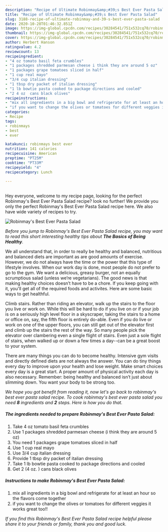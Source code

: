```yaml
---
description: "Recipe of Ultimate Robinmay&amp;#39;s Best Ever Pasta Salad"
title: "Recipe of Ultimate Robinmay&amp;#39;s Best Ever Pasta Salad"
slug: 3188-recipe-of-ultimate-robinmay-and-39-s-best-ever-pasta-salad
date: 2020-10-28T01:46:32.851Z
image: https://img-global.cpcdn.com/recipes/30284541/751x532cq70/robinmays-best-ever-pasta-salad-recipe-main-photo.jpg
thumbnail: https://img-global.cpcdn.com/recipes/30284541/751x532cq70/robinmays-best-ever-pasta-salad-recipe-main-photo.jpg
cover: https://img-global.cpcdn.com/recipes/30284541/751x532cq70/robinmays-best-ever-pasta-salad-recipe-main-photo.jpg
author: Herbert Hanson
ratingvalue: 4.2
reviewcount: 13
recipeingredient:
- "4 oz tomato basil feta crumbles"
- "1 packages shredded parmesan cheese i think they are around 5 oz"
- "1 packages grape tomatoes sliced in half"
- "1 cup real mayo"
- "3/4 cup italian dressing"
- "1 tbsp dry packet of italian dressing"
- "1 lb bowtie pasta cooked to package directions and cooled"
- "2 4 oz  cans black olives"
recipeinstructions:
- "mix all ingredients in a big bowl and refrigerate for at least an hour so the flavors come together"
- "if you want to change the olives or tomatoes for different veggies it works great too!!"
categories:
- Recipe
tags:
- robinmays
- best
- ever

katakunci: robinmays best ever 
nutrition: 141 calories
recipecuisine: American
preptime: "PT25M"
cooktime: "PT33M"
recipeyield: "4"
recipecategory: Lunch

---
```

<br>
Hey everyone, welcome to my recipe page, looking for the perfect Robinmay&#39;s Best Ever Pasta Salad recipe? look no further! We provide you only the perfect Robinmay&#39;s Best Ever Pasta Salad recipe here. We also have wide variety of recipes to try.
<br>


![Robinmay&#39;s Best Ever Pasta Salad](https://img-global.cpcdn.com/recipes/30284541/751x532cq70/robinmays-best-ever-pasta-salad-recipe-main-photo.jpg)

<i>Before you jump to Robinmay&#39;s Best Ever Pasta Salad recipe, you may want to read this short interesting healthy tips about <strong>The Basics of Being Healthy</strong>.</i>

We all understand that, in order to really be healthy and balanced, nutritious and balanced diets are important as are good amounts of exercise. However, we do not always have the time or the power that this type of lifestyle involves. When our work day is done, most people do not prefer to go to the gym. We want a delicious, greasy burger, not an equally scrumptious salad (unless we’re vegetarians). The good news is that making healthy choices doesn’t have to be a chore. If you keep going with it, you'll get all of the required foods and activites. Here are some basic ways to get healthful.

Climb stairs. Rather than riding an elevator, walk up the stairs to the floor you live or work on. While this will be hard to do if you live on or if your job is on a seriously high level floor in a skyscraper, taking the stairs to a home or office on, say, the fifth floor is entirely do-able. Even if you do live or work on one of the upper floors, you can still get out of the elevator first and climb up the stairs the rest of the way. So many people pick the elevator over clambering even a single flight of stairs. Even just a sole flight of stairs, when walked up or down a few times a day--can be a great boost to your system. 

There are many things you can do to become healthy. Intensive gym visits and directly defined diets are not always the answer. You can do tiny things every day to improve upon your health and lose weight. Make smart choices every day is a great start. A proper amount of physical activity each day is also necessary. Remember: being healthy and balanced isn’t just about slimming down. You want your body to be strong too. 


<i>We hope you got benefit from reading it, now let's go back to robinmay&#39;s best ever pasta salad recipe. To cook robinmay&#39;s best ever pasta salad you need <strong>8</strong> ingredients and <strong>2</strong> steps. Here is how you do that.
</i>

##### The ingredients needed to prepare Robinmay&#39;s Best Ever Pasta Salad:

1. Take 4 oz tomato basil feta crumbles
1. Use 1 packages shredded parmesan cheese (i think they are around 5 oz)
1. You need 1 packages grape tomatoes sliced in half
1. Use 1 cup real mayo
1. Use 3/4 cup italian dressing
1. Provide 1 tbsp dry packet of italian dressing
1. Take 1 lb bowtie pasta cooked to package directions and cooled
1. Get 2 (4 oz. ) cans black olives


##### Instructions to make Robinmay&#39;s Best Ever Pasta Salad:

1. mix all ingredients in a big bowl and refrigerate for at least an hour so the flavors come together
1. if you want to change the olives or tomatoes for different veggies it works great too!!


<i>If you find this Robinmay&#39;s Best Ever Pasta Salad recipe helpful please share it to your friends or family, thank you and good luck.</i>
